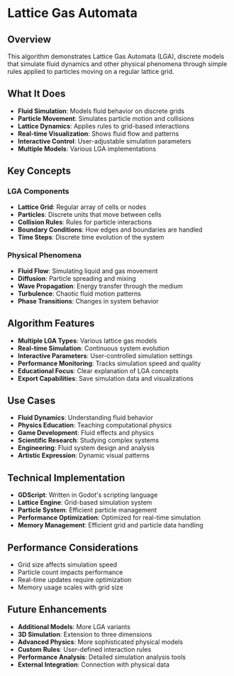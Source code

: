 # Lattice Gas Automata

## Overview
This algorithm demonstrates Lattice Gas Automata (LGA), discrete models that simulate fluid dynamics and other physical phenomena through simple rules applied to particles moving on a regular lattice grid.

## What It Does
- **Fluid Simulation**: Models fluid behavior on discrete grids
- **Particle Movement**: Simulates particle motion and collisions
- **Lattice Dynamics**: Applies rules to grid-based interactions
- **Real-time Visualization**: Shows fluid flow and patterns
- **Interactive Control**: User-adjustable simulation parameters
- **Multiple Models**: Various LGA implementations

## Key Concepts

### LGA Components
- **Lattice Grid**: Regular array of cells or nodes
- **Particles**: Discrete units that move between cells
- **Collision Rules**: Rules for particle interactions
- **Boundary Conditions**: How edges and boundaries are handled
- **Time Steps**: Discrete time evolution of the system

### Physical Phenomena
- **Fluid Flow**: Simulating liquid and gas movement
- **Diffusion**: Particle spreading and mixing
- **Wave Propagation**: Energy transfer through the medium
- **Turbulence**: Chaotic fluid motion patterns
- **Phase Transitions**: Changes in system behavior

## Algorithm Features
- **Multiple LGA Types**: Various lattice gas models
- **Real-time Simulation**: Continuous system evolution
- **Interactive Parameters**: User-controlled simulation settings
- **Performance Monitoring**: Tracks simulation speed and quality
- **Educational Focus**: Clear explanation of LGA concepts
- **Export Capabilities**: Save simulation data and visualizations

## Use Cases
- **Fluid Dynamics**: Understanding fluid behavior
- **Physics Education**: Teaching computational physics
- **Game Development**: Fluid effects and physics
- **Scientific Research**: Studying complex systems
- **Engineering**: Fluid system design and analysis
- **Artistic Expression**: Dynamic visual patterns

## Technical Implementation
- **GDScript**: Written in Godot's scripting language
- **Lattice Engine**: Grid-based simulation system
- **Particle System**: Efficient particle management
- **Performance Optimization**: Optimized for real-time simulation
- **Memory Management**: Efficient grid and particle data handling

## Performance Considerations
- Grid size affects simulation speed
- Particle count impacts performance
- Real-time updates require optimization
- Memory usage scales with grid size

## Future Enhancements
- **Additional Models**: More LGA variants
- **3D Simulation**: Extension to three dimensions
- **Advanced Physics**: More sophisticated physical models
- **Custom Rules**: User-defined interaction rules
- **Performance Analysis**: Detailed simulation analysis tools
- **External Integration**: Connection with physical data
